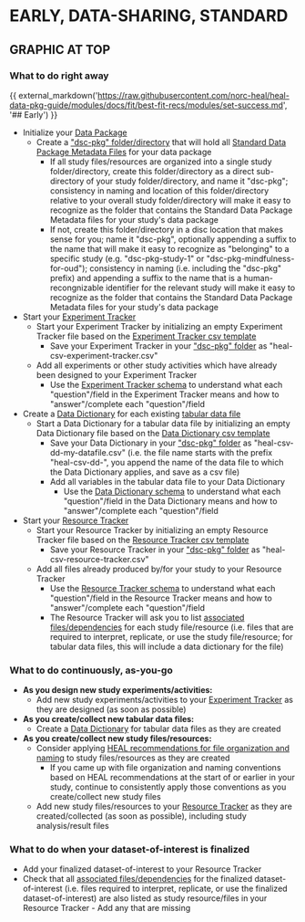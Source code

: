 # EARLY, DATA-SHARING, STANDARD


## GRAPHIC AT TOP


### What to do **right away**
    
    
{{ external_markdown('https://raw.githubusercontent.com/norc-heal/heal-data-pkg-guide/modules/docs/fit/best-fit-recs/modules/set-success.md', '## Early') }}

* Initialize your [Data Package](../terms/index.md#data-package)  
  * Create a ["dsc-pkg" folder/directory](../terms/index.md#dsc-pkg-folder) that will hold all [Standard Data Package Metadata Files](../terms/index.md#standard-data-package-metadata-files) for your data package
    * If all study files/resources are organized into a single study folder/directory, create this folder/directory as a direct sub-directory of your study folder/directory, and name it "dsc-pkg"; consistency in naming and location of this folder/directory relative to your overall study folder/directory will make it easy to recognize as the folder that contains the Standard Data Package Metadata files for your study's data package
    * If not, create this folder/directory in a disc location that makes sense for you; name it "dsc-pkg", optionally appending a suffix to the name that will make it easy to recognize as "belonging" to a specific study (e.g. "dsc-pkg-study-1" or "dsc-pkg-mindfulness-for-oud"); consistency in naming (i.e. including the "dsc-pkg" prefix) and appending a suffix to the name that is a human-recongnizable identifier for the relevant study will make it easy to recognize as the folder that contains the Standard Data Package Metadata files for your study's data package  
* Start your [Experiment Tracker](../terms/index.md#experiment-tracker) 
  * Start your Experiment Tracker by initializing an empty Experiment Tracker file based on the [Experiment Tracker csv template](https://raw.githubusercontent.com/norc-heal/heal-data-pkg-tool/main/heal-csv-experiment-tracker.csv)
    * Save your Experiment Tracker in your ["dsc-pkg" folder](../terms/index.md#dsc-pkg-folder) as "heal-csv-experiment-tracker.csv"
  * Add all experiments or other study activities which have already been designed to your Experiment Tracker
    * Use the [Experiment Tracker schema](../schemas/md_resource_tracker.md) to understand what each "question"/field in the Experiment Tracker means and how to "answer"/complete each "question"/field 
* Create a [Data Dictionary](../terms/index.md#data-dictionary) for each existing [tabular data file](../terms/index.md#tabular-data-file)
  * Start a Data Dictionary for a tabular data file by initializing an empty Data Dictionary file based on the [Data Dictionary csv template](../csv-templates/heal-csv-data-dictionary.csv)
    * Save your Data Dictionary in your ["dsc-pkg" folder](../terms/index.md#dsc-pkg-folder) as "heal-csv-dd-my-datafile.csv" (i.e. the file name starts with the prefix "heal-csv-dd-", you append the name of the data file to which the Data Dictionary applies, and save as a csv file)
    * Add all variables in the tabular data file to your Data Dictionary
      * Use the [Data Dictionary schema](../schemas/md_data_dictionary.md) to understand what each "question"/field in the Data Dictionary means and how to "answer"/complete each "question"/field 
* Start your [Resource Tracker](../terms/index.md#resource-tracker)
  * Start your Resource Tracker by initializing an empty Resource Tracker file based on the [Resource Tracker csv template](https://raw.githubusercontent.com/norc-heal/heal-data-pkg-tool/main/heal-csv-resource-tracker.csv)
    * Save your Resource Tracker in your ["dsc-pkg" folder](../terms/index.md#dsc-pkg-folder) as "heal-csv-resource-tracker.csv"
  * Add all files already produced by/for your study to your Resource Tracker
    * Use the [Resource Tracker schema](../schemas/md_resource_tracker.md) to understand what each "question"/field in the Resource Tracker means and how to "answer"/complete each "question"/field  
    * The Resource Tracker will ask you to list [associated files/dependencies](../terms/index.md#associated-filesdependencies) for each study file/resource (i.e. files that are required to interpret, replicate, or use the study file/resource; for tabular data files, this will include a data dictionary for the file)

        

### What to do **continuously, as-you-go**
        
* **As you design new study experiments/activities:**
  * Add new study experiments/activities to your [Experiment Tracker](../terms/index.md#experiment-tracker) as they are designed (as soon as possible)
* **As you create/collect new tabular data files:**
  * Create a [Data Dictionary](../terms/index.md#data-dictionary) for tabular data files as they are created
* **As you create/collect new study files/resources:** 
  * Consider applying [HEAL recommendations for file organization and naming](../file-o-and-n/index.md) to study files/resources as they are created
    * If you came up with file organization and naming conventions based on HEAL recommendations at the start of or earlier in your study, continue to consistently apply those conventions as you create/collect new study files
  * Add new study files/resources to your [Resource Tracker](../terms/index.md#resource-tracker) as they are created/collected (as soon as possible), including study analysis/result files

### What to do **when your dataset-of-interest is finalized**

* Add your finalized dataset-of-interest to your Resource Tracker 
* Check that all [associated files/dependencies](../terms/index.md#associated-filesdependencies) for the finalized dataset-of-interest (i.e. files required to interpret, replicate, or use the finalized dataset-of-interest) are also listed as study resource/files in your Resource Tracker - Add any that are missing 